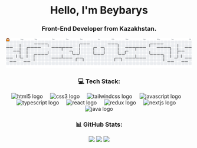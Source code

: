 <h1 align="center">Hello, I'm <strong>Beybarys</strong></h1>

<h3 align="center"><strong>Front-End Developer</strong> from Kazakhstan.</h3>

<p align="center">
  <picture>
  <source media="(prefers-color-scheme: dark)" srcset="https://raw.githubusercontent.com/lackoftalentt/lackoftalentt/output/pacman-contribution-graph-dark.svg">
  <source media="(prefers-color-scheme: light)" srcset="https://raw.githubusercontent.com/lackoftalentt/lackoftalentt/output/pacman-contribution-graph.svg">
  <img alt="pacman contribution graph" src="https://raw.githubusercontent.com/lackoftalentt/lackoftalentt/output/pacman-contribution-graph.svg">
  </picture>

</p>

<h3 align="center">💻 Tech Stack:</h3>

<p align="center">
  <img src="https://cdn.jsdelivr.net/gh/devicons/devicon/icons/html5/html5-original.svg" height="40" alt="html5 logo"  />
  <img width="12" />
  <img src="https://cdn.jsdelivr.net/gh/devicons/devicon/icons/css3/css3-original.svg" height="40" alt="css3 logo"  />
  <img width="12" />
  <img src="https://cdn.jsdelivr.net/gh/devicons/devicon/icons/tailwindcss/tailwindcss-original-wordmark.svg" height="40" alt="tailwindcss logo"  />
  <img width="12" />
  <img src="https://cdn.jsdelivr.net/gh/devicons/devicon/icons/javascript/javascript-original.svg" height="40" alt="javascript logo"  />
  <img width="12" />
  <img src="https://cdn.jsdelivr.net/gh/devicons/devicon/icons/typescript/typescript-original.svg" height="40" alt="typescript logo"  />
  <img width="12" />
  <img src="https://cdn.jsdelivr.net/gh/devicons/devicon/icons/react/react-original.svg" height="40" alt="react logo"  />
  <img width="12" />
  <img src="https://cdn.jsdelivr.net/gh/devicons/devicon/icons/redux/redux-original.svg" height="40" alt="redux logo"  />
  <img width="12" />
  <img src="https://cdn.jsdelivr.net/gh/devicons/devicon/icons/nextjs/nextjs-original.svg" height="40" alt="nextjs logo"  />
  <img width="12" />
  <img src="https://cdn.jsdelivr.net/gh/devicons/devicon/icons/java/java-original.svg" height="40" alt="java logo"  />
</p>

<h3 align="center">📊 GitHub Stats:</h3>

<p align="center">
        <img src="https://github-readme-stats.vercel.app/api?username=lackoftalentt&theme=shadow_blue&hide_border=false&include_all_commits=true&count_private=true" />     
        <img src="https://github-readme-streak-stats.herokuapp.com/?user=lackoftalentt&theme=shadow_blue&hide_border=false" />
        <img src="https://github-readme-stats.vercel.app/api/top-langs/?username=lackoftalentt&theme=shadow_blue&hide_border=false&include_all_commits=true&count_private=true&layout=compact" />
</p>
